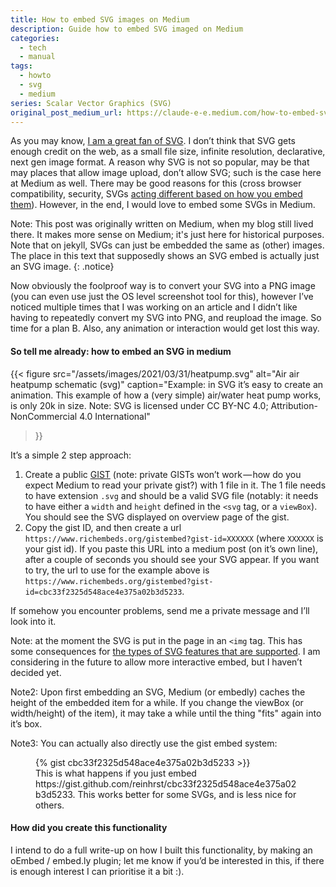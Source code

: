 ```yaml
---
title: How to embed SVG images on Medium
description: Guide how to embed SVG imaged on Medium
categories:
  - tech
  - manual
tags:
  - howto
  - svg
  - medium
series: Scalar Vector Graphics (SVG)
original_post_medium_url: https://claude-e-e.medium.com/how-to-embed-svg-images-on-medium-eb2aaaca69ad
---
```


As you may know, [I am a great fan of SVG](./2021-02-25-ways-to-use-svg-in-your-html-page.md). I don’t think that SVG gets enough credit on the web, as a small file size, infinite resolution, declarative, next gen image format. A reason why SVG is not so popular, may be that may places that allow image upload, don’t allow SVG; such is the case here at Medium as well. There may be good reasons for this (cross browser compatibility, security, SVGs [acting different based on how you embed them](./2021-02-25-ways-to-use-svg-in-your-html-page.md)). However, in the end, I would love to embed some SVGs in Medium.

Note: This post was originally written on Medium, when my blog still lived there.
It makes more sense on Medium; it's just here for historical purposes.
Note that on jekyll, SVGs can just be embedded the same as (other) images.
The place in this text that supposedly shows an SVG embed is actually just an SVG image.
{: .notice}

Now obviously the foolproof way is to convert your SVG into a PNG image (you can even use just the OS level screenshot tool for this), however I’ve noticed multiple times that I was working on an article and I didn’t like having to repeatedly convert my SVG into PNG, and reupload the image. So time for a plan B. Also, any animation or interaction would get lost this way.

#### So tell me already: how to embed an SVG in medium

{{< figure
    src="/assets/images/2021/03/31/heatpump.svg"
    alt="Air air heatpump schematic (svg)"
    caption="Example: in SVG it’s easy to create an animation. This example of how a (very simple) air/water heat pump works, is only 20k in size. Note: SVG is licensed under CC BY-NC 4.0; Attribution-NonCommercial 4.0 International"
>}}

It’s a simple 2 step approach:

1.  Create a public [GIST](https://gist.github.com/) (note: private GISTs won’t work — how do you expect Medium to read your private gist?) with 1 file in it. The 1 file needs to have extension `.svg` and should be a valid SVG file (notably: it needs to have either a `width` and `height` defined in the `<svg` tag, or a `viewBox`). You should see the SVG displayed on overview page of the gist.
2.  Copy the gist ID, and then create a url `https://www.richembeds.org/gistembed?gist-id=XXXXXX` (where `XXXXXX` is your gist id). If you paste this URL into a medium post (on it’s own line), after a couple of seconds you should see your SVG appear. If you want to try, the url to use for the example above is `https://www.richembeds.org/gistembed?gist-id=cbc33f2325d548ace4e375a02b3d5233`.

If somehow you encounter problems, send me a private message and I’ll look into it.

Note: at the moment the SVG is put in the page in an `<img` tag. This has some consequences for [the types of SVG features that are supported](./2021-02-25-ways-to-use-svg-in-your-html-page.md). I am considering in the future to allow more interactive embed, but I haven’t decided yet.

Note2: Upon first embedding an SVG, Medium (or embedly) caches the height of the embedded item for a while. If you change the viewBox (or width/height) of the item), it may take a while until the thing "fits" again into it’s box.

Note3: You can actually also directly use the gist embed system:

<figure>
  {% gist cbc33f2325d548ace4e375a02b3d5233 >}}
  <figcaption>This is what happens if you just embed https://gist.github.com/reinhrst/cbc33f2325d548ace4e375a02b3d5233. This works better for some SVGs, and is less nice for others.</figcaption>
</figure>

#### How did you create this functionality

I intend to do a full write-up on how I built this functionality, by making an oEmbed / embed.ly plugin; let me know if you’d be interested in this, if there is enough interest I can prioritise it a bit :).

